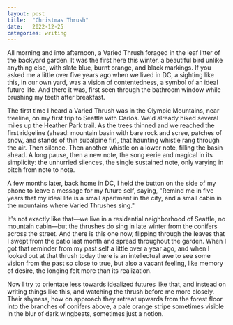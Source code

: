 ```yaml
---
layout: post
title:  "Christmas Thrush"
date:   2022-12-25
categories: writing
---
```


All morning and into afternoon, a Varied Thrush foraged in the leaf litter of the backyard garden. It was the first here this winter, a beautiful bird unlike anything else, with slate blue, burnt orange, and black markings. If you asked me a little over five years ago when we lived in DC, a sighting like this, in our own yard, was a vision of contentedness, a symbol of an ideal future life. And there it was, first seen through the bathroom window while brushing my teeth after breakfast.

The first time I heard a Varied Thrush was in the Olympic Mountains, near treeline, on my first trip to Seattle with Carlos. We'd already hiked several miles up the Heather Park trail. As the trees thinned and we reached the first ridgeline (ahead: mountain basin with bare rock and scree, patches of snow, and stands of thin subalpine fir), that haunting whistle rang through the air. Then silence. Then another whistle on a lower note, filling the basin ahead. A long pause, then a new note, the song eerie and magical in its simplicity: the unhurried silences, the single sustained note, only varying in pitch from note to note. 

A few months later, back home in DC, I held the button on the side of my phone to leave a message for my future self, saying, "Remind me in five years that my ideal life is a small apartment in the city, and a small cabin in the mountains where Varied Thrushes sing." 

It's not exactly like that—we live in a residential neighborhood of Seattle, no mountain cabin—but the thrushes do sing in late winter from the conifers across the street. And there is this one now, flipping through the leaves that I swept from the patio last month and spread throughout the garden.  When I got that reminder from my past self a little over a year ago, and when I looked out at that thrush today there is an intellectual awe to see some vision from the past so close to true, but also a vacant feeling, like memory of desire, the longing felt more than its realization.

Now I try to orientate less towards idealized futures like that, and instead on writing things like this, and watching the thrush before me more closely. Their shyness, how on approach they retreat upwards from the forest floor into the branches of conifers above, a pale orange stripe sometimes visible in the blur of dark wingbeats, sometimes just a notion.

